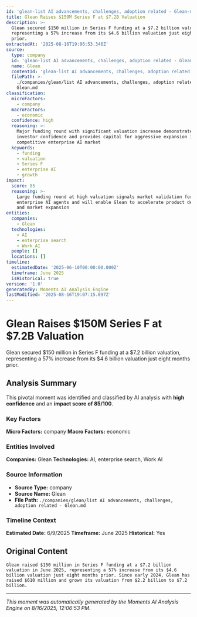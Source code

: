```yaml
---
id: 'glean-list AI advancements, challenges, adoption related - Glean-moment-1'
title: Glean Raises $150M Series F at $7.2B Valuation
description: >-
  Glean secured $150 million in Series F funding at a $7.2 billion valuation,
  representing a 57% increase from its $4.6 billion valuation just eight months
  prior.
extractedAt: '2025-08-16T19:06:53.346Z'
source:
  type: company
  id: 'glean-list AI advancements, challenges, adoption related - Glean'
  name: Glean
  contentId: 'glean-list AI advancements, challenges, adoption related - Glean'
  filePath: >-
    ./companies/glean/list AI advancements, challenges, adoption related -
    Glean.md
classification:
  microFactors:
    - company
  macroFactors:
    - economic
  confidence: high
  reasoning: >-
    Major funding round with significant valuation increase demonstrates strong
    investor confidence and provides capital for aggressive expansion in the
    competitive enterprise AI market
  keywords:
    - funding
    - valuation
    - Series F
    - enterprise AI
    - growth
impact:
  score: 85
  reasoning: >-
    Large funding round at high valuation signals market validation for
    enterprise AI agents and will enable Glean to accelerate product development
    and market expansion
entities:
  companies:
    - Glean
  technologies:
    - AI
    - enterprise search
    - Work AI
  people: []
  locations: []
timeline:
  estimatedDate: '2025-06-10T00:00:00.000Z'
  timeframe: June 2025
  isHistorical: true
version: '1.0'
generatedBy: Moments AI Analysis Engine
lastModified: '2025-08-16T19:07:15.097Z'
---
```

# Glean Raises $150M Series F at $7.2B Valuation

Glean secured $150 million in Series F funding at a $7.2 billion valuation, representing a 57% increase from its $4.6 billion valuation just eight months prior.

## Analysis Summary

This pivotal moment was identified and classified by AI analysis with **high confidence** and an **impact score of 85/100**.

### Key Factors

**Micro Factors:** company
**Macro Factors:** economic

### Entities Involved

**Companies:** Glean
**Technologies:** AI, enterprise search, Work AI



### Source Information

- **Source Type:** company
- **Source Name:** Glean
- **File Path:** `./companies/glean/list AI advancements, challenges, adoption related - Glean.md`

### Timeline Context

**Estimated Date:** 6/9/2025
**Timeframe:** June 2025
**Historical:** Yes

## Original Content

```
Glean raised $150 million in Series F funding at a $7.2 billion valuation in June 2025, representing a 57% increase from its $4.6 billion valuation just eight months prior. Since early 2024, Glean has raised $610 million and grown its valuation from $2.2 billion to $7.2 billion.
```

---

*This moment was automatically generated by the Moments AI Analysis Engine on 8/16/2025, 12:06:53 PM.*
